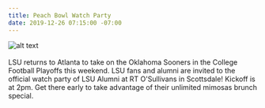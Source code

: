 ```yaml
---
title: Peach Bowl Watch Party
date: 2019-12-26 07:15:00 -07:00
---
```


![alt text](https://lsu-phoenix-alumni.github.io/assets/img/PeachBowlWatchParty.png)  
<br>
LSU returns to Atlanta to take on the Oklahoma Sooners in the College Football Playoffs this weekend. LSU fans and alumni are invited to the official watch party of LSU Alumni at RT O'Sullivans in Scottsdale! Kickoff is at 2pm. Get there early to take advantage of their unlimited mimosas brunch special.  